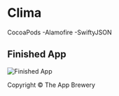 # Clima

CocoaPods
  -Alamofire 
  -SwiftyJSON

## Finished App
![Finished App](https://github.com/londonappbrewery/Images/blob/master/Clima.gif)



Copyright © The App Brewery

